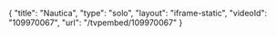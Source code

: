 {
    "title": "Nautica",
    "type": "solo",
    "layout": "iframe-static",
    "videoId": "109970067",
    "url": "\/tvpembed\/109970067"
}